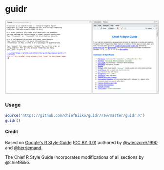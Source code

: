 # guidr 

![screenshot of guidr](https://github.com/chiefBiiko/guidr/blob/master/guidr.PNG)

### Usage

```r
source('https://github.com/chiefBiiko/guidr/raw/master/guidr.R')
guidr()
```

#### Credit

Based on [Google's R Style Guide](https://google.github.io/styleguide/Rguide.xml) ([CC BY 3.0](https://creativecommons.org/licenses/by/3.0/)) authored by [@wieczorek1990](https://github.com/wieczorek1990) and [@herrjemand](https://github.com/herrjemand).

The Chief R Style Guide incorporates modifications of all sections by @chiefBiiko.